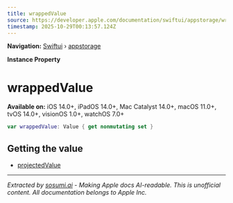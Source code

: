 ```yaml
---
title: wrappedValue
source: https://developer.apple.com/documentation/swiftui/appstorage/wrappedvalue
timestamp: 2025-10-29T00:13:57.124Z
---
```


**Navigation:** [Swiftui](/documentation/swiftui) › [appstorage](/documentation/swiftui/appstorage)

**Instance Property**

# wrappedValue

**Available on:** iOS 14.0+, iPadOS 14.0+, Mac Catalyst 14.0+, macOS 11.0+, tvOS 14.0+, visionOS 1.0+, watchOS 7.0+

```swift
var wrappedValue: Value { get nonmutating set }
```

## Getting the value

- [projectedValue](/documentation/swiftui/appstorage/projectedvalue)

---

*Extracted by [sosumi.ai](https://sosumi.ai) - Making Apple docs AI-readable.*
*This is unofficial content. All documentation belongs to Apple Inc.*
